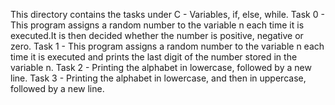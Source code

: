 This directory contains the tasks under C - Variables, if, else, while.
Task 0 - This program assigns a random number to the variable n each time it is executed.It is then decided whether the number is positive, negative or zero.
Task 1 - This program assigns a random number to the variable n each time it is executed and prints the last digit of the number stored in the variable n.
Task 2 - Printing the alphabet in lowercase, followed by a new line.
Task 3 - Printing the alphabet in lowercase, and then in uppercase, followed by a new line.
